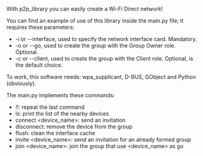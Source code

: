 With p2p_library you can easily create a Wi-Fi Direct network!

You can find an example of use of this library inside the main.py file; it requires these parameters:

- -i or --interface, used to specify the network interface card. Mandatory.
- -o or --go, used to create the group with the Group Owner role. Optional.
- -c or --client, used to create the group with the Client role. Optional, is the default choice.

To work, this software needs: wpa_supplicant, D-BUS, GObject and Python (obviously).

The main.py implements these commands:

- !!: repeat the last command
- ls: print the list of the nearby devices
- connect <device_name>: send an invitation
- disconnect: remove the device from the group
- flush: clean the interface cache
- invite <device_name>: send an invitation for an already formed group
- join <device_name>: join the group that use <device_name> as go
